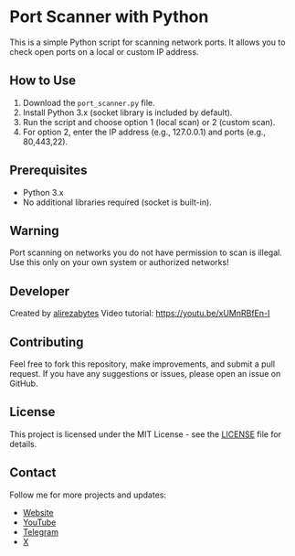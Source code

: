 # Port Scanner with Python
This is a simple Python script for scanning network ports. It allows you to check open ports on a local or custom IP address.

## How to Use
1. Download the `port_scanner.py` file.
2. Install Python 3.x (socket library is included by default).
3. Run the script and choose option 1 (local scan) or 2 (custom scan).
4. For option 2, enter the IP address (e.g., 127.0.0.1) and ports (e.g., 80,443,22).

## Prerequisites
- Python 3.x
- No additional libraries required (socket is built-in).

## Warning
Port scanning on networks you do not have permission to scan is illegal. Use this only on your own system or authorized networks!

## Developer
Created by [alirezabytes](https://youtube.com/@alirezabytes)
Video tutorial: https://youtu.be/xUMnRBfEn-I

## Contributing
Feel free to fork this repository, make improvements, and submit a pull request. If you have any suggestions or issues, please open an issue on GitHub.

## License
This project is licensed under the MIT License - see the [LICENSE](LICENSE) file for details.

## Contact
Follow me for more projects and updates:  
- [Website](https://alirezabytes.github.io)  
- [YouTube](https://www.youtube.com/@alirezabytes)  
- [Telegram](https://t.me/alirezabytes)  
- [X](https://x.com/alirezabytes)
